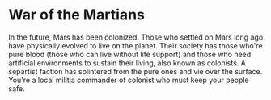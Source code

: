 # War of the Martians

In the future, Mars has been colonized. Those who settled on Mars long ago have physically evolved to live on the planet. Their society has those who're pure blood (those who can live without life support) and those who need artificial environments to sustain their living, also known as colonists. A separtist faction has splintered from the pure ones and vie over the surface. You're a local militia commander of colonist who must keep your people safe.
